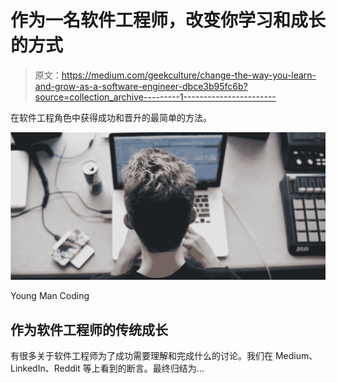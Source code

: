 # 作为一名软件工程师，改变你学习和成长的方式

> 原文：<https://medium.com/geekculture/change-the-way-you-learn-and-grow-as-a-software-engineer-dbce3b95fc6b?source=collection_archive---------1----------------------->

在软件工程角色中获得成功和晋升的最简单的方法。

![](img/43a367863b1466fb40fb5a3c7a01147f.png)

Young Man Coding

## 作为软件工程师的传统成长

有很多关于软件工程师为了成功需要理解和完成什么的讨论。我们在 Medium、LinkedIn、Reddit 等上看到的断言。最终归结为…